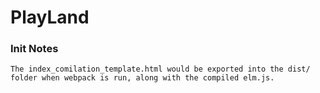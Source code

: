 # PlayLand

### Init Notes
```
The index_comilation_template.html would be exported into the dist/ folder when webpack is run, along with the compiled elm.js. 
```
